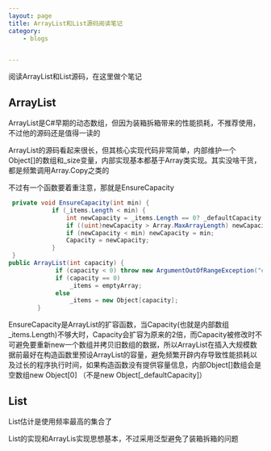 ```yaml
---
layout: page
title: ArrayList和List源码阅读笔记
category: 
    - blogs


---
```

阅读ArrayList和List源码，在这里做个笔记

## ArrayList

ArrayList是C#早期的动态数组，但因为装箱拆箱带来的性能损耗，不推荐使用，不过他的源码还是值得一读的

ArrayList的源码看起来很长，但其核心实现代码非常简单，内部维护一个Object[]的数组和_size变量，内部实现基本都基于Array类实现。其实没啥干货，都是频繁调用Array.Copy之类的

不过有一个函数要着重注意，那就是EnsureCapacity

```C#
 private void EnsureCapacity(int min) {
            if (_items.Length < min) {
                int newCapacity = _items.Length == 0? _defaultCapacity: _items.Length * 2;
                if ((uint)newCapacity > Array.MaxArrayLength) newCapacity = Array.MaxArrayLength;
                if (newCapacity < min) newCapacity = min;
                Capacity = newCapacity;
            }
 }
public ArrayList(int capacity) {
             if (capacity < 0) throw new ArgumentOutOfRangeException("capacity", Environment.GetResourceString("ArgumentOutOfRange_MustBeNonNegNum", "capacity"));
             if (capacity == 0)
                 _items = emptyArray;
             else
                 _items = new Object[capacity];
        }
```

EnsureCapacity是ArrayList的扩容函数，当Capacity(也就是内部数组_items.Length)不够大时，Capacity会扩容为原来的2倍，而Capacity被修改时不可避免要重新new一个数组并拷贝旧数组的数据，所以ArrayList在插入大规模数据前最好在构造函数里预设ArrayList的容量，避免频繁开辟内存导致性能损耗以及过长的程序执行时间，如果构造函数没有提供容量信息，内部Object[]数组会是空数组new Object[0] （不是new Object[_defaultCapacity]）



## List

List估计是使用频率最高的集合了

List的实现和ArrayLis实现思想基本，不过采用泛型避免了装箱拆箱的问题